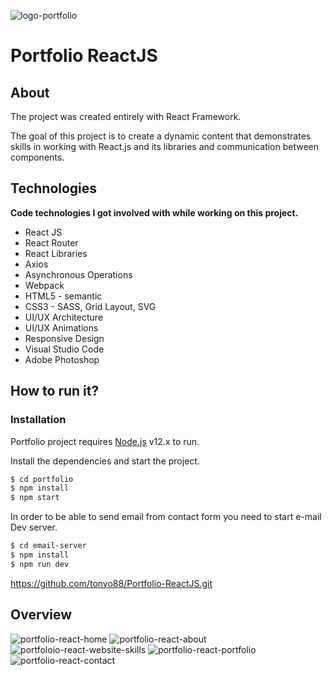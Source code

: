 ![logo-portfolio](https://user-images.githubusercontent.com/45981967/80264408-ea9ac400-8648-11ea-85be-1a8758810e29.png)

Portfolio ReactJS
===

About
---
The project was created entirely with React Framework.

The goal of this project is to create a dynamic content that demonstrates skills in working with React.js and its libraries and communication between components. 

Technologies
---
**Code technologies I got involved with while working on this project.**
* React JS
* React Router
* React Libraries
* Axios
* Asynchronous Operations
* Webpack
* HTML5 - semantic
* CSS3 - SASS, Grid Layout, SVG
* UI/UX Architecture
* UI/UX Animations
* Responsive Design
* Visual Studio Code
* Adobe Photoshop

How to run it?
---
### Installation

Portfolio project requires [Node.js](https://nodejs.org/) v12.x to run.

Install the dependencies and start the project.

```sh
$ cd portfolio
$ npm install
$ npm start
```

In order to be able to send email from contact form you need to start e-mail Dev server.

```sh
$ cd email-server
$ npm install
$ npm run dev
```
https://github.com/tonyo88/Portfolio-ReactJS.git

Overview
---
![portfolio-react-home](https://user-images.githubusercontent.com/45981967/80310598-72d7b100-8790-11ea-9145-bb0dc66699ee.png)
![portfolio-react-about](https://user-images.githubusercontent.com/45981967/80310688-e4affa80-8790-11ea-97f5-b83c6e2c844e.png)
![portfoloio-react-website-skills](https://user-images.githubusercontent.com/45981967/80310694-ebd70880-8790-11ea-9773-636dab78fd5f.png)
![portfolio-react-portfolio](https://user-images.githubusercontent.com/45981967/80310700-f0032600-8790-11ea-8969-44390e9a9a51.png)
![portfolio-react-contact](https://user-images.githubusercontent.com/45981967/80310705-f5607080-8790-11ea-9031-a92af7ad1b7b.png)
